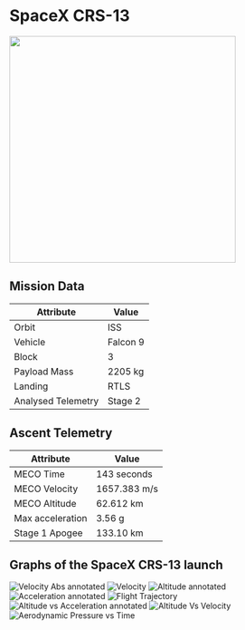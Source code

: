 # SpaceX CRS-13

<img src="https://i.imgur.com/YxaiZqy.png" width=400px>

## Mission Data

| Attribute | Value |
| ------------- | ------------- |
| Orbit | ISS  |
| Vehicle | Falcon 9  |
| Block | 3  |
| Payload Mass | 2205 kg |
| Landing | RTLS |
| Analysed Telemetry| Stage 2 |




## Ascent Telemetry

| Attribute | Value |
| ------------- | ------------- |
| MECO Time | 143 seconds |
| MECO Velocity | 1657.383 m/s |
| MECO Altitude | 62.612 km |
| Max acceleration | 3.56 g|
| Stage 1 Apogee | 133.10 km |





## Graphs of the SpaceX CRS-13 launch

![Velocity Abs annotated](https://github.com/shahar603/Telemetry-Data/blob/master/SpaceX%20CRS-13/Graphs/Velocity%20Abs%20annotated.png)
![Velocity](https://github.com/shahar603/Telemetry-Data/blob/master/SpaceX%20CRS-13/Graphs/Velocity.png)
![Altitude annotated](https://github.com/shahar603/Telemetry-Data/blob/master/SpaceX%20CRS-13/Graphs/Altitude%20annotated.png)
![Acceleration annotated](https://github.com/shahar603/Telemetry-Data/blob/master/SpaceX%20CRS-13/Graphs/Acceleration%20annotated.png)
![Flight Trajectory](https://github.com/shahar603/Telemetry-Data/blob/master/SpaceX%20CRS-13/Graphs/Flight%20Trajectory.png)
![Altitude vs Acceleration annotated](https://github.com/shahar603/Telemetry-Data/blob/master/SpaceX%20CRS-13/Graphs/Altitude%20vs%20Acceleration%20annotated.png)
![Altitude Vs Velocity](https://github.com/shahar603/Telemetry-Data/blob/master/SpaceX%20CRS-13/Graphs/Altitude%20Vs%20Velocity.png)
![Aerodynamic Pressure vs Time](https://github.com/shahar603/Telemetry-Data/blob/master/SpaceX%20CRS-13/Graphs/Aerodynamic%20Pressure.png)
